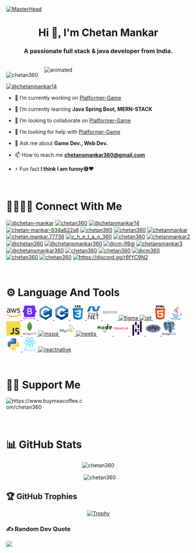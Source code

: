[![MasterHead](https://marketplace.canva.com/EAFHlPbzjjU/1/0/1600w/canva-blue-geometric-technology-linkedin-banner-eKcdAHuoluc.jpg)](https://chetan360.github.io)
<h1 align="center">Hi 👋, I'm Chetan Mankar</h1>
<h3 align="center">A passionate full stack & java developer from India.</h3><br>

<img width="400" align="right" src="https://raw.githubusercontent.com/gist/zeysert/bc8c0a4090c377a755dcc77bbeac66e4/raw/43f9b12677934c5d99499f6d9d574d30c86f979c/coding.gif" alt="animated"/>
<p align="left"> <img src="https://komarev.com/ghpvc/?username=chetan360&label=Profile%20views&color=0e75b6&style=flat" alt="chetan360" /> </p>

<p align="left"> <a href="https://twitter.com/@chetanmankar14" target="blank"><img src="https://img.shields.io/twitter/follow/@chetanmankar14?logo=twitter&style=for-the-badge" alt="@chetanmankar14" /></a> </p>

- 🔭 I’m currently working on [Platformer-Game](https://github.com/chetan360/Platformer-Game)

- 🌱 I’m currently learning **Java Spring Boot, MERN-STACK**

- 👯 I’m looking to collaborate on [Platformer-Game](https://github.com/chetan360/Platformer-Game)

- 🤝 I’m looking for help with [Platformer-Game](https://github.com/chetan360/Platformer-Game)

- 💬 Ask me about **Game Dev., Web Dev.**

- 📫 How to reach me **chetansmankar360@gmail.com**

- ⚡ Fun fact **I think I am funny😅❤️**
  
<br>

# 🧑‍🤝‍🧑🤝 Connect With Me
<p align="left">
<a href="https://codepen.io/@chetan-mankar" target="blank"><img align="center" src="https://raw.githubusercontent.com/rahuldkjain/github-profile-readme-generator/master/src/images/icons/Social/codepen.svg" alt="@chetan-mankar" height="30" width="40" /></a>
<a href="https://dev.to/chetan360" target="blank"><img align="center" src="https://raw.githubusercontent.com/rahuldkjain/github-profile-readme-generator/master/src/images/icons/Social/devto.svg" alt="chetan360" height="30" width="40" /></a>
<a href="https://twitter.com/@chetanmankar14" target="blank"><img align="center" src="https://raw.githubusercontent.com/rahuldkjain/github-profile-readme-generator/master/src/images/icons/Social/twitter.svg" alt="@chetanmankar14" height="30" width="40" /></a>
<a href="https://linkedin.com/in/chetan-mankar-934a622a6" target="blank"><img align="center" src="https://raw.githubusercontent.com/rahuldkjain/github-profile-readme-generator/master/src/images/icons/Social/linked-in-alt.svg" alt="chetan-mankar-934a622a6" height="30" width="40" /></a>
<a href="https://stackoverflow.com/users/chetan360" target="blank"><img align="center" src="https://raw.githubusercontent.com/rahuldkjain/github-profile-readme-generator/master/src/images/icons/Social/stack-overflow.svg" alt="chetan360" height="30" width="40" /></a>
<a href="https://codesandbox.com/chetan360" target="blank"><img align="center" src="https://raw.githubusercontent.com/rahuldkjain/github-profile-readme-generator/master/src/images/icons/Social/codesandbox.svg" alt="chetan360" height="30" width="40" /></a>
<a href="https://kaggle.com/chetanmankar" target="blank"><img align="center" src="https://raw.githubusercontent.com/rahuldkjain/github-profile-readme-generator/master/src/images/icons/Social/kaggle.svg" alt="chetanmankar" height="30" width="40" /></a>
<a href="https://fb.com/chetan.mankar.77736" target="blank"><img align="center" src="https://raw.githubusercontent.com/rahuldkjain/github-profile-readme-generator/master/src/images/icons/Social/facebook.svg" alt="chetan.mankar.77736" height="30" width="40" /></a>
<a href="https://instagram.com/c_h_e_t_a_n_360" target="blank"><img align="center" src="https://raw.githubusercontent.com/rahuldkjain/github-profile-readme-generator/master/src/images/icons/Social/instagram.svg" alt="c_h_e_t_a_n_360" height="30" width="40" /></a>
<a href="https://dribbble.com/chetan360" target="blank"><img align="center" src="https://raw.githubusercontent.com/rahuldkjain/github-profile-readme-generator/master/src/images/icons/Social/dribbble.svg" alt="chetan360" height="30" width="40" /></a>
<a href="https://www.behance.net/chetanmankar2" target="blank"><img align="center" src="https://raw.githubusercontent.com/rahuldkjain/github-profile-readme-generator/master/src/images/icons/Social/behance.svg" alt="chetanmankar2" height="30" width="40" /></a>
<a href="https://hashnode.com/@chetan360" target="blank"><img align="center" src="https://raw.githubusercontent.com/rahuldkjain/github-profile-readme-generator/master/src/images/icons/Social/hashnode.svg" alt="@chetan360" height="30" width="40" /></a>
<a href="https://medium.com/@chetansmankar360" target="blank"><img align="center" src="https://raw.githubusercontent.com/rahuldkjain/github-profile-readme-generator/master/src/images/icons/Social/medium.svg" alt="@chetansmankar360" height="30" width="40" /></a>
<a href="https://www.youtube.com/@cm-lf6gj" target="blank"><img align="center" src="https://raw.githubusercontent.com/rahuldkjain/github-profile-readme-generator/master/src/images/icons/Social/youtube.svg" alt="@cm-lf6gj" height="30" width="40" /></a>
<a href="https://www.codechef.com/users/chetansmankar3" target="blank"><img align="center" src="https://cdn.jsdelivr.net/npm/simple-icons@3.1.0/icons/codechef.svg" alt="chetansmankar3" height="30" width="40" /></a>
<a href="https://www.hackerrank.com/@chetansmankar360" target="blank"><img align="center" src="https://raw.githubusercontent.com/rahuldkjain/github-profile-readme-generator/master/src/images/icons/Social/hackerrank.svg" alt="@chetansmankar360" height="30" width="40" /></a>
<a href="https://codeforces.com/profile/chetan360" target="blank"><img align="center" src="https://raw.githubusercontent.com/rahuldkjain/github-profile-readme-generator/master/src/images/icons/Social/codeforces.svg" alt="chetan360" height="30" width="40" /></a>
<a href="https://www.leetcode.com/chetan360" target="blank"><img align="center" src="https://raw.githubusercontent.com/rahuldkjain/github-profile-readme-generator/master/src/images/icons/Social/leet-code.svg" alt="chetan360" height="30" width="40" /></a>
<a href="https://www.hackerearth.com/@cm360" target="blank"><img align="center" src="https://raw.githubusercontent.com/rahuldkjain/github-profile-readme-generator/master/src/images/icons/Social/hackerearth.svg" alt="@cm360" height="30" width="40" /></a>
<a href="https://auth.geeksforgeeks.org/user/chetan360" target="blank"><img align="center" src="https://raw.githubusercontent.com/rahuldkjain/github-profile-readme-generator/master/src/images/icons/Social/geeks-for-geeks.svg" alt="chetan360" height="30" width="40" /></a>
<a href="https://www.topcoder.com/members/chetan360" target="blank"><img align="center" src="https://raw.githubusercontent.com/rahuldkjain/github-profile-readme-generator/master/src/images/icons/Social/topcoder.svg" alt="chetan360" height="30" width="40" /></a>
<a href="https://discord.gg/https://discord.gg/r8fYC9N2" target="blank"><img align="center" src="https://raw.githubusercontent.com/rahuldkjain/github-profile-readme-generator/master/src/images/icons/Social/discord.svg" alt="https://discord.gg/r8fYC9N2" height="30" width="40" /></a>
</p><br>

# ⚙️ Language And Tools
<p align="left"> <a href="https://aws.amazon.com" target="_blank" rel="noreferrer"> <img src="https://raw.githubusercontent.com/devicons/devicon/master/icons/amazonwebservices/amazonwebservices-original-wordmark.svg" alt="aws" width="40" height="40"/> </a> <a href="https://getbootstrap.com" target="_blank" rel="noreferrer"> <img src="https://raw.githubusercontent.com/devicons/devicon/master/icons/bootstrap/bootstrap-plain-wordmark.svg" alt="bootstrap" width="40" height="40"/> </a> <a href="https://www.cprogramming.com/" target="_blank" rel="noreferrer"> <img src="https://raw.githubusercontent.com/devicons/devicon/master/icons/c/c-original.svg" alt="c" width="40" height="40"/> </a> <a href="https://www.w3schools.com/cpp/" target="_blank" rel="noreferrer"> <img src="https://raw.githubusercontent.com/devicons/devicon/master/icons/cplusplus/cplusplus-original.svg" alt="cplusplus" width="40" height="40"/> </a> <a href="https://www.w3schools.com/css/" target="_blank" rel="noreferrer"> <img src="https://raw.githubusercontent.com/devicons/devicon/master/icons/css3/css3-original-wordmark.svg" alt="css3" width="40" height="40"/> </a> <a href="https://dotnet.microsoft.com/" target="_blank" rel="noreferrer"> <img src="https://raw.githubusercontent.com/devicons/devicon/master/icons/dot-net/dot-net-original-wordmark.svg" alt="dotnet" width="40" height="40"/> </a> <a href="https://expressjs.com" target="_blank" rel="noreferrer"> <img src="https://raw.githubusercontent.com/devicons/devicon/master/icons/express/express-original-wordmark.svg" alt="express" width="40" height="40"/> </a> <a href="https://www.figma.com/" target="_blank" rel="noreferrer"> <img src="https://www.vectorlogo.zone/logos/figma/figma-icon.svg" alt="figma" width="40" height="40"/> </a> <a href="https://git-scm.com/" target="_blank" rel="noreferrer"> <img src="https://www.vectorlogo.zone/logos/git-scm/git-scm-icon.svg" alt="git" width="40" height="40"/> </a> <a href="https://www.w3.org/html/" target="_blank" rel="noreferrer"> <img src="https://raw.githubusercontent.com/devicons/devicon/master/icons/html5/html5-original-wordmark.svg" alt="html5" width="40" height="40"/> </a> <a href="https://www.java.com" target="_blank" rel="noreferrer"> <img src="https://raw.githubusercontent.com/devicons/devicon/master/icons/java/java-original.svg" alt="java" width="40" height="40"/> </a> <a href="https://developer.mozilla.org/en-US/docs/Web/JavaScript" target="_blank" rel="noreferrer"> <img src="https://raw.githubusercontent.com/devicons/devicon/master/icons/javascript/javascript-original.svg" alt="javascript" width="40" height="40"/> </a> <a href="https://www.mongodb.com/" target="_blank" rel="noreferrer"> <img src="https://raw.githubusercontent.com/devicons/devicon/master/icons/mongodb/mongodb-original-wordmark.svg" alt="mongodb" width="40" height="40"/> </a> <a href="https://www.microsoft.com/en-us/sql-server" target="_blank" rel="noreferrer"> <img src="https://www.svgrepo.com/show/303229/microsoft-sql-server-logo.svg" alt="mssql" width="40" height="40"/> </a> <a href="https://www.mysql.com/" target="_blank" rel="noreferrer"> <img src="https://raw.githubusercontent.com/devicons/devicon/master/icons/mysql/mysql-original-wordmark.svg" alt="mysql" width="40" height="40"/> </a> <a href="https://nextjs.org/" target="_blank" rel="noreferrer"> <img src="https://cdn.worldvectorlogo.com/logos/nextjs-2.svg" alt="nextjs" width="40" height="40"/> </a> <a href="https://nodejs.org" target="_blank" rel="noreferrer"> <img src="https://raw.githubusercontent.com/devicons/devicon/master/icons/nodejs/nodejs-original-wordmark.svg" alt="nodejs" width="40" height="40"/> </a> <a href="https://www.oracle.com/" target="_blank" rel="noreferrer"> <img src="https://raw.githubusercontent.com/devicons/devicon/master/icons/oracle/oracle-original.svg" alt="oracle" width="40" height="40"/> </a> <a href="https://pandas.pydata.org/" target="_blank" rel="noreferrer"> <img src="https://raw.githubusercontent.com/devicons/devicon/2ae2a900d2f041da66e950e4d48052658d850630/icons/pandas/pandas-original.svg" alt="pandas" width="40" height="40"/> </a> <a href="https://www.php.net" target="_blank" rel="noreferrer"> <img src="https://raw.githubusercontent.com/devicons/devicon/master/icons/php/php-original.svg" alt="php" width="40" height="40"/> </a> <a href="https://www.postgresql.org" target="_blank" rel="noreferrer"> <img src="https://raw.githubusercontent.com/devicons/devicon/master/icons/postgresql/postgresql-original-wordmark.svg" alt="postgresql" width="40" height="40"/> </a> <a href="https://www.python.org" target="_blank" rel="noreferrer"> <img src="https://raw.githubusercontent.com/devicons/devicon/master/icons/python/python-original.svg" alt="python" width="40" height="40"/> </a> <a href="https://reactjs.org/" target="_blank" rel="noreferrer"> <img src="https://raw.githubusercontent.com/devicons/devicon/master/icons/react/react-original-wordmark.svg" alt="react" width="40" height="40"/> </a> <a href="https://reactnative.dev/" target="_blank" rel="noreferrer"> <img src="https://reactnative.dev/img/header_logo.svg" alt="reactnative" width="40" height="40"/> </a> </p><br>

# 💁‍♂️ Support Me
<!-- <h2 align="center">💁‍♂️ Support:</h2> -->
<p><a href="https://www.buymeacoffee.com/https://www.buymeacoffee.com/chetan360"> <img align="left" src="https://cdn.buymeacoffee.com/buttons/v2/default-yellow.png" height="50" width="210" alt="https://www.buymeacoffee.com/chetan360" /></a></p><br><br><br><br>

# 📊 GitHub  Stats
<!-- <h2 align="center">📊 GitHub Stats</h2> -->
<p align="center" >  <img align="center" src="https://github-readme-stats.vercel.app/api/top-langs?username=chetan360&show_icons=true&locale=en&layout=compact" alt="chetan360" />   </p>

<p align="center">&nbsp;  <img align="center" src="https://github-readme-stats.vercel.app/api?username=chetan360&show_icons=true&locale=en" alt="chetan360" /></p>

## 🏆  GitHub Trophies
<!-- <h2 align="center">🏆 GitHub Trophies</h2> -->
<p align="center">   <a href="https://github.com/ryo-ma/github-profile-trophy"><img src="https://github-profile-trophy.vercel.app/?username=chetan360" alt="Trophy" /></a> </p>

### ✍   Random Dev Quote
![](https://quotes-github-readme.vercel.app/api?type=horizontal&theme=light)
